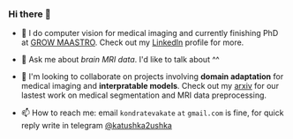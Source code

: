 ### Hi there 👋


- 🔭 I do computer vision for medical imaging and currently finishing PhD at [GROW MAASTRO]([https://skoltech.ru/](https://library.maastrichtuniversity.nl/database/google-scholar/)). Check out my [LinkedIn](https://www.linkedin.com/in/kondratevakate/) profile for more. 

- 💬 Ask me about *brain MRI data*. I'd like to talk about ^^

- 👯 I'm looking to collaborate on projects involving **domain adaptation** for medical imaging and **interpratable models**. Check out my [arxiv](https://arxiv.org/search/eess?searchtype=author&query=Kondrateva%2C+E) for our lastest work on medical segmentation and MRI data preprocessing.

- 📫 How to reach me: email `kondratevakate` `at` `gmail.com` is fine, for quick reply write in telegram [@katushka2ushka](https://www.t.me/katushka2ushka)
